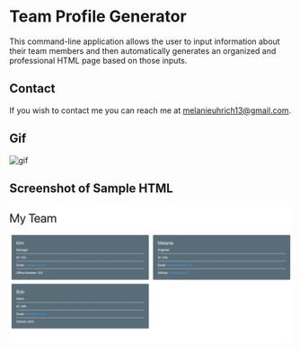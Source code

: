 # Team Profile Generator

This command-line application allows the user to input information about their team members and then automatically generates an organized and professional HTML page based on those inputs.

## Contact 

If you wish to contact me you can reach me at melanieuhrich13@gmail.com.

## Gif

![gif](./Assets/teamgenerator.gif)

## Screenshot of Sample HTML

![Screenshot](./Assets/teamgenerator.png)

